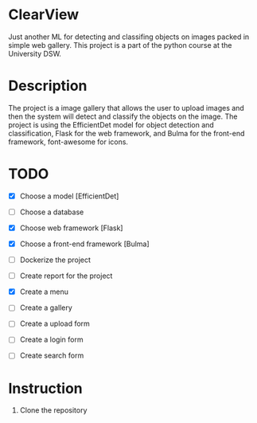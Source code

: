 # ClearView
Just another ML for detecting and classifing objects on images packed in simple web gallery.
This project is a part of the python course at the University DSW.

# Description
The project is a image gallery that allows the user to upload images and then the system will detect and classify the objects on the image. The project is using the EfficientDet model for object detection and classification, Flask for the web framework, and Bulma for the front-end framework, font-awesome for icons.

# TODO

- [X] Choose a model [EfficientDet]
- [ ] Choose a database 
- [X] Choose web framework [Flask]
- [X] Choose a front-end framework [Bulma]
- [ ] Dockerize the project
- [ ] Create report for the project 
- [X] Create a menu
- [ ] Create a gallery
- [ ] Create a upload form
- [ ] Create a login form
- [ ] Create search form


# Instruction

1. Clone the repository

